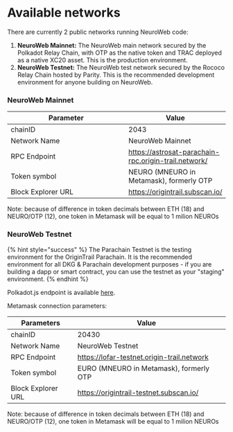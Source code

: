 # Available networks

There are currently 2 public networks running NeuroWeb code:&#x20;

1. **NeuroWeb Mainnet:** The NeuroWeb main network secured by the Polkadot Relay Chain, with OTP as the native token and TRAC deployed as a native XC20 asset. This is the production environment.
2. **NeuroWeb Testnet:** The NeuroWeb test network secured by the Rococo Relay Chain hosted by Parity. This is the recommended development environment for anyone building on NeuroWeb.

### NeuroWeb Mainnet

<table><thead><tr><th width="365">Parameter</th><th>Value</th></tr></thead><tbody><tr><td>chainID</td><td>2043</td></tr><tr><td>Network Name</td><td>NeuroWeb Mainnet</td></tr><tr><td>RPC Endpoint</td><td><a href="https://astrosat-parachain-rpc.origin-trail.network/">https://astrosat-parachain-rpc.origin-trail.network/</a></td></tr><tr><td>Token symbol</td><td>NEURO (MNEURO in Metamask), formerly OTP</td></tr><tr><td>Block Explorer URL</td><td><a href="https://origintrail.subscan.io/">https://origintrail.subscan.io/</a></td></tr></tbody></table>

Note: because of difference in token decimals between ETH (18) and NEURO/OTP (12), one token in Metamask will be equal to 1 milion NEUROs



### NeuroWeb Testnet

{% hint style="success" %}
The Parachain Testnet is the testing environment for the OriginTrail Parachain. It is the recommended environment for all DKG & Parachain development purposes - if you are building a dapp or smart contract, you can use the testnet as your "staging" environment.
{% endhint %}

Polkadot.js endpoint is available [here](https://polkadot.js.org/apps/?rpc=wss%3A%2F%2Fparachain-testnet-rpc.origin-trail.network#/explorer).

Metamask connection parameters:

<table><thead><tr><th>Parameters</th><th>Value</th><th data-hidden></th></tr></thead><tbody><tr><td>chainID</td><td>20430</td><td></td></tr><tr><td>Network Name</td><td>NeuroWeb Testnet</td><td></td></tr><tr><td>RPC Endpoint</td><td><a href="https://lofar-testnet.origin-trail.network">https://lofar-testnet.origin-trail.network</a></td><td></td></tr><tr><td>Token symbol</td><td>EURO (MNEURO in Metamask), formerly OTP</td><td></td></tr><tr><td>Block Explorer URL</td><td><a href="https://origintrail-testnet.subscan.io/">https://origintrail-testnet.subscan.io/</a></td><td></td></tr></tbody></table>

Note: because of difference in token decimals between ETH (18) and NEURO/OTP (12), one token in Metamask will be equal to 1 milion NEUROs
